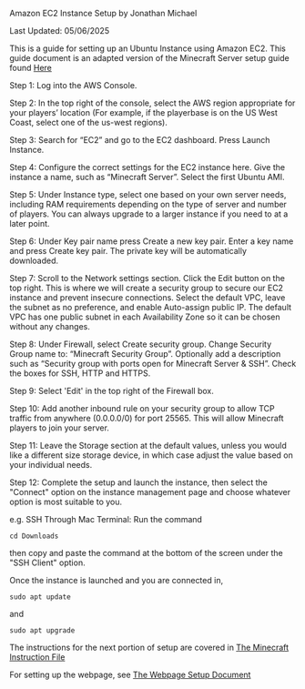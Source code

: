 Amazon EC2 Instance Setup 
by Jonathan Michael

Last Updated: 05/06/2025

This is a guide for setting up an Ubuntu Instance using Amazon EC2. This guide document is an adapted version of the Minecraft Server setup guide found [Here](https://aws.amazon.com/blogs/gametech/setting-up-a-minecraft-java-server-on-amazon-ec2/#aws-page-content-main)

Step 1: Log into the AWS Console.

Step 2: In the top right of the console, select the AWS region appropriate for your players’ location (For example, if the playerbase is on the US West Coast, select one of the us-west regions).

Step 3: Search for “EC2” and go to the EC2 dashboard. Press Launch Instance.

Step 4: Configure the correct settings for the EC2 instance here. Give the instance a name, such as “Minecraft Server”. Select the first Ubuntu AMI.

Step 5: Under Instance type, select one based on your own server needs, including RAM requirements depending on the type of server and number of players. You can always upgrade to a larger instance if you need to at a later point.

Step 6: Under Key pair name press Create a new key pair. Enter a key name and press Create key pair. The private key will be automatically downloaded.

Step 7: Scroll to the Network settings section. Click the Edit button on the top right. This is where we will create a security group to secure our EC2 instance and prevent insecure connections. Select the default VPC, leave the subnet as no preference, and enable Auto-assign public IP. The default VPC has one public subnet in each Availability Zone so it can be chosen without any changes.

Step 8: Under Firewall, select Create security group. Change Security Group name to: “Minecraft Security Group”. Optionally add a description such as “Security group with ports open for Minecraft Server & SSH”.
Check the boxes for SSH, HTTP and HTTPS.

Step 9: Select 'Edit' in the top right of the Firewall box.

Step 10: Add another inbound rule on your security group to allow TCP traffic from anywhere (0.0.0.0/0) for port 25565. This will allow Minecraft players to join your server.

Step 11: Leave the Storage section at the default values, unless you would like a different size storage device, in which case adjust the value based on your individual needs. 

Step 12: Complete the setup and launch the instance, then select the "Connect" option on the instance management page and choose whatever option is most suitable to you. 

e.g. SSH Through Mac Terminal:
Run the command
```
cd Downloads
```
then copy and paste the command at the bottom of the screen under the "SSH Client" option. 

Once the instance is launched and you are connected in, 
```
sudo apt update
```
and 
```
sudo apt upgrade
```

The instructions for the next portion of setup are covered in [The Minecraft Instruction File](/MinecraftInstructions.md)

For setting up the webpage, see [The Webpage Setup Document](WebpageInstructions.md)
